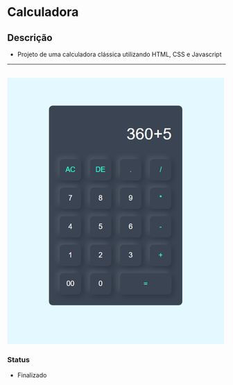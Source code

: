 # Calculadora

## Descrição
- Projeto de uma calculadora clássica utilizando HTML, CSS e Javascript

<hr><br>
<img width="500" src="calc.png">

### Status
- Finalizado
